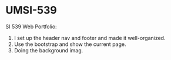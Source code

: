 # UMSI-539

SI 539 Web Portfolio:</br>
1. I set up the header nav and footer and made it well-organized.</br>
2. Use the bootstrap and show the current page.</br>
3. Doing the background imag.</br>


